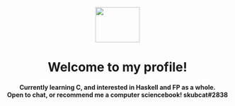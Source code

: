 <p align="center">
  <img width="100" height="80" src="https://cdn.discordapp.com/attachments/992106318200582214/993027615856275506/tumblr_3f4815d42f2b66b895ec291cc3713c50_18339139_250.gif">
  
</p>



<h1 align="center">
    <b>Welcome to my profile!</b><br>
</h1>


<h4 align="center">
    <b>Currently learning C, and interested in Haskell and FP as a whole.</b><br>
    <b>Open to chat, or recommend me a computer sciencebook! skubcat#2838</b><br>
</h4>
